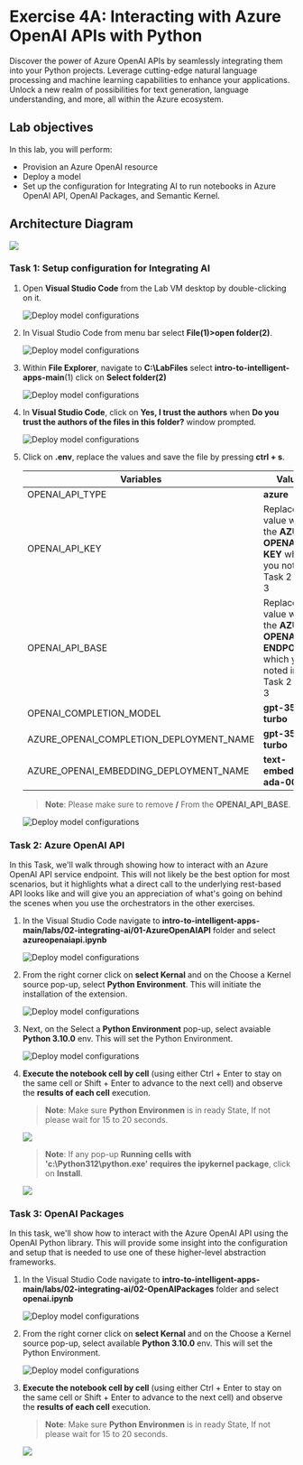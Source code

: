 # Exercise 4A: Interacting with Azure OpenAI APIs with Python

Discover the power of Azure OpenAI APIs by seamlessly integrating them into your Python projects. Leverage cutting-edge natural language processing and machine learning capabilities to enhance your applications. Unlock a new realm of possibilities for text generation, language understanding, and more, all within the Azure ecosystem.

## Lab objectives

In this lab, you will perform:

- Provision an Azure OpenAI resource
- Deploy a model
- Set up the configuration for Integrating AI to run notebooks in Azure OpenAI API, OpenAI Packages, and Semantic Kernel.

## Architecture Diagram

![](media/arch2.PNG)

### Task 1: Setup configuration for Integrating AI

1. Open **Visual Studio Code** from the Lab VM desktop by double-clicking on it.

   ![](media/vscode.png "Deploy model configurations")

1. In Visual Studio Code from menu bar select **File(1)>open folder(2)**.   

   ![](media/image-rg-02.png "Deploy model configurations")

1. Within **File Explorer**, navigate to **C:\LabFiles** select **intro-to-intelligent-apps-main**(1) click on **Select folder(2)**

   ![](media/select-folder.png "Deploy model configurations")

1. In **Visual Studio Code**, click on **Yes, I trust the authors** when **Do you trust the authors of the files in this folder?** window prompted.

   ![](media/image-rg-18.png "Deploy model configurations")

1. Click on **.env**, replace the values and save the file by pressing **ctrl + s**.

   | **Variables**                            | **Values**                                                                              |
   | ---------------------------------------- |-----------------------------------------------------------------------------------------|
   | OPENAI_API_TYPE                          |  **azure**                                                                              |
   | OPENAI_API_KEY                           | Replace the value with the **AZURE OPENAI API KEY** which you noted in Task 2 step 3    |
   | OPENAI_API_BASE                          | Replace the value with the **AZURE OPENAI ENDPOINT** which you noted in Task 2 step 3   |
   | OPENAI_COMPLETION_MODEL                  | **gpt-35-turbo**                                                                        |
   | AZURE_OPENAI_COMPLETION_DEPLOYMENT_NAME  | **gpt-35-turbo**                                                                        |
   | AZURE_OPENAI_EMBEDDING_DEPLOYMENT_NAME   | **text-embedding-ada-002**                                                              |

   > **Note**: Please make sure to remove **/** From the **OPENAI_API_BASE**.

   ![](media/updateenv.png "Deploy model configurations")

### Task 2: Azure OpenAI API

In this Task, we'll walk through showing how to interact with an Azure OpenAI API service endpoint. This will not likely be the best option for most scenarios, but it highlights what a direct call to the underlying rest-based API looks like and will give you an appreciation of what's going on behind the scenes when you use the orchestrators in the other exercises.

1. In the Visual Studio Code navigate to **intro-to-intelligent-apps-main/labs/02-integrating-ai/01-AzureOpenAIAPI** folder and select **azureopenaiapi.ipynb**

   ![](media/azure-openai-api.png "Deploy model configurations")

1. From the right corner click on **select Kernal** and on the Choose a Kernel source pop-up, select **Python Environment**. This will initiate the installation of the extension.

   ![](media/select-kernal.png "Deploy model configurations")

1. Next, on the Select a **Python Environment** pop-up, select avaiable **Python 3.10.0** env. This will set the Python Environment.

   ![](media/python310.png "Deploy model configurations")

1. **Execute the notebook cell by cell** (using either Ctrl + Enter to stay on the same cell or Shift + Enter to advance to the next cell) and observe the **results of each cell** execution.
  
   > **Note**: Make sure **Python Environmen** is in ready State, If not please wait for 15 to 20 seconds.

      ![](media/firstshell.png)

   > **Note**: If any pop-up **Running cells with 'c:\Python312\python.exe' requires the ipykernel package**, click on **Install**.

      ![](media/install.png)

### Task 3: OpenAI Packages

In this task, we'll show how to interact with the Azure OpenAI API using the OpenAI Python library. This will provide some insight into the configuration and setup that is needed to use one of these higher-level abstraction frameworks.

1. In the Visual Studio Code navigate to **intro-to-intelligent-apps-main/labs/02-integrating-ai/02-OpenAIPackages** folder and select **openai.ipynb**

   ![](media/openai-package-file.png "Deploy model configurations")

1. From the right corner click on **select Kernal** and on the Choose a Kernel source pop-up, select available **Python 3.10.0** env. This will set the Python Environment.

   ![](media/python310.png "Deploy model configurations")

1. **Execute the notebook cell by cell** (using either Ctrl + Enter to stay on the same cell or Shift + Enter to advance to the next cell) and observe the **results of each cell** execution.
  
   > **Note**: Make sure **Python Environmen** is in ready State, If not please wait for 15 to 20 seconds.

      ![](media/openai-02-firstshell.png)
   
